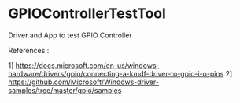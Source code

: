 # GPIOControllerTestTool
Driver and App to test GPIO Controller

References :

1] https://docs.microsoft.com/en-us/windows-hardware/drivers/gpio/connecting-a-kmdf-driver-to-gpio-i-o-pins
2] https://github.com/Microsoft/Windows-driver-samples/tree/master/gpio/samples

